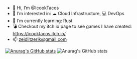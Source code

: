 - 👋 Hi, I’m @IcookTacos
- 👀 I’m interested in: ☁ Cloud Infrastructure, 💻 DevOps
- 🌱 I’m currently learning: Rust
- 💣 Checkout my itch.io page to see games I have created: https://icooktacos.itch.io/
- 📫 zeidlitzerik@gmail.com

<!---
IcookTacos/IcookTacos is a ✨ special ✨ repository because its `README.md` (this file) appears on your GitHub profile.
You can click the Preview link to take a look at your changes.
--->


[![Anurag's GitHub stats](https://github-readme-stats.vercel.app/api?username=IcookTacos)](https://github.com/anuraghazra/github-readme-stats)
![Anurag's GitHub stats](https://github-readme-stats.vercel.app/api?username=IcookTacos&show_icons=true)
